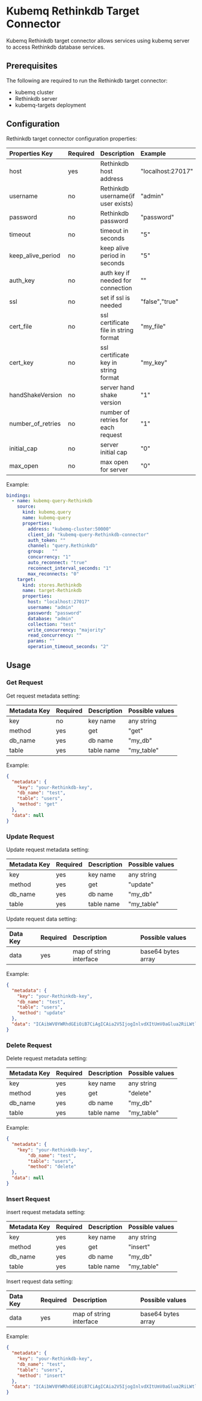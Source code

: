 # Kubemq Rethinkdb Target Connector

Kubemq Rethinkdb target connector allows services using kubemq server to access Rethinkdb database services.

## Prerequisites
The following are required to run the Rethinkdb target connector:

- kubemq cluster
- Rethinkdb server
- kubemq-targets deployment

## Configuration

Rethinkdb target connector configuration properties:

| Properties Key            | Required | Description                          | Example                   |
|:--------------------------|:---------|:-------------------------------------|:--------------------------|
| host                      | yes      | Rethinkdb host address               | "localhost:27017"         |
| username                  | no       | Rethinkdb username(if user exists)   | "admin"                   |
| password                  | no       | Rethinkdb password                   | "password"                |
| timeout                   | no       | timeout in seconds                   | "5"                   |
| keep_alive_period         | no       | keep alive period in seconds         | "5"                    |
| auth_key                  | no       | auth key if needed for connection    | ""                        |
| ssl                       | no       | set if ssl is needed                 | "false","true" |
| cert_file                 | no       | ssl certificate file in string format| "my_file" |
| cert_key                  | no       | ssl certificate key in string format | "my_key"  |
| handShakeVersion          | no       | server hand shake version            | "1"     |
| number_of_retries         | no       | number of retries for each request   | "1"               |
| initial_cap               | no       | server initial cap                   | "0"               |
| max_open                  | no       | max open for server                  | "0"               |



Example:

```yaml
bindings:
  - name: kubemq-query-Rethinkdb
    source:
      kind: kubemq.query
      name: kubemq-query
      properties:
        address: "kubemq-cluster:50000"
        client_id: "kubemq-query-Rethinkdb-connector"
        auth_token: ""
        channel: "query.Rethinkdb"
        group:   ""
        concurrency: "1"
        auto_reconnect: "true"
        reconnect_interval_seconds: "1"
        max_reconnects: "0"
    target:
      kind: stores.Rethinkdb
      name: target-Rethinkdb
      properties:
        host: "localhost:27017"
        username: "admin"
        password: "password"
        database: "admin"
        collection: "test"
        write_concurrency: "majority"
        read_concurrency: ""
        params: ""
        operation_timeout_seconds: "2"
```

## Usage

### Get Request

Get request metadata setting:

| Metadata Key | Required | Description      | Possible values |
|:-------------|:---------|:-----------------|:----------------|
| key          | no       | key name         | any string      |
| method       | yes      | get              | "get"           |
| db_name      | yes      | db name          | "my_db"           |
| table        | yes      | table name       | "my_table"           |

Example:

```json
{
  "metadata": {
    "key": "your-Rethinkdb-key",
    "db_name": "test",
    "table": "users",
    "method": "get"
  },
  "data": null
}
```

### Update Request

Update request metadata setting:

| Metadata Key | Required | Description      | Possible values |
|:-------------|:---------|:-----------------|:----------------|
| key          | yes      | key name         | any string      |
| method       | yes      | get              | "update"        |
| db_name      | yes      | db name          | "my_db"         |
| table        | yes      | table name       | "my_table"      |

Update request data setting:

| Data Key | Required | Description                   | Possible values     |
|:---------|:---------|:------------------------------|:--------------------|
| data     | yes      | map of string interface | base64 bytes array |

Example:

```json
{
  "metadata": {
    "key": "your-Rethinkdb-key",
    "db_name": "test",
    "table": "users",
    "method": "update"
  },
  "data": "ICAibWV0YWRhdGEiOiB7CiAgICAia2V5IjogInlvdXItUmV0aGlua2RiLWtleSIsCiAgICAiZGJfbmFtZSI6ICJ0ZXN0IiwKICAgICJ0YWJsZSI6ICJ1c2VycyIsCiAgICAibWV0aG9kIjogImdldCIKICB9LA==" 
}
```
### Delete Request

Delete request metadata setting:

| Metadata Key | Required | Description      | Possible values |
|:-------------|:---------|:-----------------|:----------------|
| key          | yes      | key name         | any string      |
| method       | yes      | get              | "delete"        |
| db_name      | yes      | db name          | "my_db"         |
| table        | yes      | table name       | "my_table"      |


Example:

```json
{
  "metadata": {
    "key": "your-Rethinkdb-key",
        "db_name": "test",
        "table": "users",
        "method": "delete"
  },
  "data": null
}
```


### Insert Request

insert request metadata setting:

| Metadata Key | Required | Description      | Possible values |
|:-------------|:---------|:-----------------|:----------------|
| key          | yes      | key name         | any string      |
| method       | yes      | get              | "insert"        |
| db_name      | yes      | db name          | "my_db"         |
| table        | yes      | table name       | "my_table"      |

Insert request data setting:

| Data Key | Required | Description                   | Possible values     |
|:---------|:---------|:------------------------------|:--------------------|
| data     | yes      | map of string interface | base64 bytes array |

Example:

```json
{
  "metadata": {
    "key": "your-Rethinkdb-key",
    "db_name": "test",
    "table": "users",
    "method": "insert"
  },
  "data": "ICAibWV0YWRhdGEiOiB7CiAgICAia2V5IjogInlvdXItUmV0aGlua2RiLWtleSIsCiAgICAiZGJfbmFtZSI6ICJ0ZXN0IiwKICAgICJ0YWJsZSI6ICJ1c2VycyIsCiAgICAibWV0aG9kIjogImdldCIKICB9LA==" 
}
```